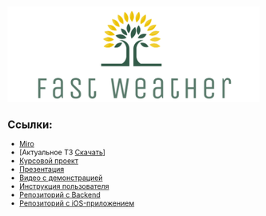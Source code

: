 <p align="center">
  <img src="Resources/logo.png">
</p>

## Ссылки:

- [Miro](https://miro.com/app/board/o9J_lk6Vx7Y=/?invite_link_id=577007166582)
- [Актуальное ТЗ [Скачать](Documents/ТЗ.docx)]
- [Курсовой проект](Docs/Курсовая.docx)
- [Презентация](Docs/presentation.pdf)
- [Видео с демонстрацией](https://drive.google.com/file/d/1Q6njsNXA8bVRsIR7dkyvIfzwWrElCsR0/view?usp=sharing)
- [Инструкция пользователя](Docs/instruction.pdf)
- [Репозиторий с Backend](https://github.com/Shrike36/WeatherHubBack)
- [Репозиторий с iOS-приложением](https://github.com/Shrike36/WeatherHubFront)
